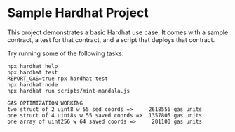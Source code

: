 # Sample Hardhat Project

This project demonstrates a basic Hardhat use case. It comes with a sample contract, a test for that contract, and a script that deploys that contract.

Try running some of the following tasks:

```shell
npx hardhat help
npx hardhat test
REPORT_GAS=true npx hardhat test
npx hardhat node
npx hardhat run scripts/mint-mandala.js
```

```
GAS OPTIMIZATION WORKING
two struct of 2 uint8 w 55 sed coords =>     2618556 gas units
one struct of 4 uint8s w 55 saved coords =>  1357805 gas units
one array of uint256 w 64 saved coords =>     201100 gas units
```
